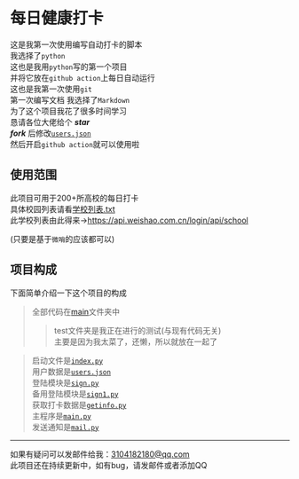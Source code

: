 # 每日健康打卡

这是我第一次使用编写自动打卡的脚本  
我选择了`python`  
这也是我用`python`写的第一个项目   
并将它放在`github action`上每日自动运行  
这也是我第一次使用`git`  
第一次编写文档
我选择了`Markdown`   
为了这个项目我花了很多时间学习  
恳请各位大佬给个 ***star***  
***fork*** 后修改[`users.json`]("https://github.com/xsk666/autopost/main/users.json")  
然后开启`github action`就可以使用啦  


## 使用范围  
此项目可用于200+所高校的每日打卡   
具体校园列表请看[学校列表.txt]("https://github.com/xsk666/autopost/学校列表.txt")   
此学校列表由此得来-><https://api.weishao.com.cn/login/api/school>
  
(只要是基于`微哨`的应该都可以)

## 项目构成  

下面简单介绍一下这个项目的构成  
>全部代码在[main]("https://github.com/xsk666/autopost/main/")文件夹中
>> test文件夹是我正在进行的测试(与现有代码无关)  
>> 主要是因为我太菜了，还懒，所以就放在一起了

> 启动文件是[`index.py`]("/main/index.pymain")  
> 用户数据是[`users.json`]("/main/users.json")  
> 登陆模块是[`sign.py`]("/main/sign.py")   
> 备用登陆模块是[`sign1.py`]("/main/sign1.py")  
> 获取打卡数据是[`getinfo.py`]("/main/getinfo.py")  
> 主程序是[`main.py`]("/main/main.py")  
> 发送通知是[`mail.py`]("/main/mail.py")  
---  
如果有疑问可以发邮件给我：3104182180@qq.com  
此项目还在持续更新中，如有bug，请发邮件或者添加QQ